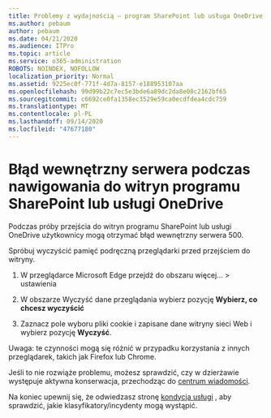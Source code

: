 ```yaml
---
title: Problemy z wydajnością — program SharePoint lub usługa OneDrive
ms.author: pebaum
author: pebaum
ms.date: 04/21/2020
ms.audience: ITPro
ms.topic: article
ms.service: o365-administration
ROBOTS: NOINDEX, NOFOLLOW
localization_priority: Normal
ms.assetid: 9225ec0f-771f-4d7a-8157-e188953107aa
ms.openlocfilehash: 99d99b22c7ec5e3bde6a89dc2da8e08c2162bf65
ms.sourcegitcommit: c6692ce0fa1358ec3529e59ca0ecdfdea4cdc759
ms.translationtype: MT
ms.contentlocale: pl-PL
ms.lasthandoff: 09/14/2020
ms.locfileid: "47677180"
---
```

# <a name="internal-server-error-when-navigating-to-sharepoint-or-onedrive-sites"></a>Błąd wewnętrzny serwera podczas nawigowania do witryn programu SharePoint lub usługi OneDrive

Podczas próby przejścia do witryn programu SharePoint lub usługi OneDrive użytkownicy mogą otrzymać błąd wewnętrzny serwera 500. 

Spróbuj wyczyścić pamięć podręczną przeglądarki przed przejściem do witryny.


1. W przeglądarce Microsoft Edge przejdź do obszaru więcej... > ustawienia

2. W obszarze Wyczyść dane przeglądania wybierz pozycję **Wybierz, co chcesz wyczyścić**

3. Zaznacz pole wyboru pliki cookie i zapisane dane witryny sieci Web i wybierz pozycję **Wyczyść**.

Uwaga: te czynności mogą się różnić w przypadku korzystania z innych przeglądarek, takich jak Firefox lub Chrome.

Jeśli to nie rozwiąże problemu, możesz sprawdzić, czy w dzierżawie występuje aktywna konserwacja, przechodząc do [centrum wiadomości](https://portal.office.com/adminportal/home#/MessageCenter).

Na koniec upewnij się, że odwiedzasz stronę [kondycja usługi](https://portal.office.com/adminportal/home#/servicehealth) , aby sprawdzić, jakie klasyfikatory/incydenty mogą wystąpić.

